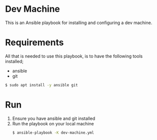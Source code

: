 # Dev Machine
This is an Ansible playbook for installing and configuring a dev machine.  

# Requirements
All that is needed to use this playbook, is to have the following tools installed;  
- ansible
- git

```bash
$ sudo apt install -y ansible git
```

# Run
1. Ensure you have ansible and git installed  
2. Run the playbook on your local machine  
   ```bash
   $ ansible-playbook -K dev-machine.yml
   ```